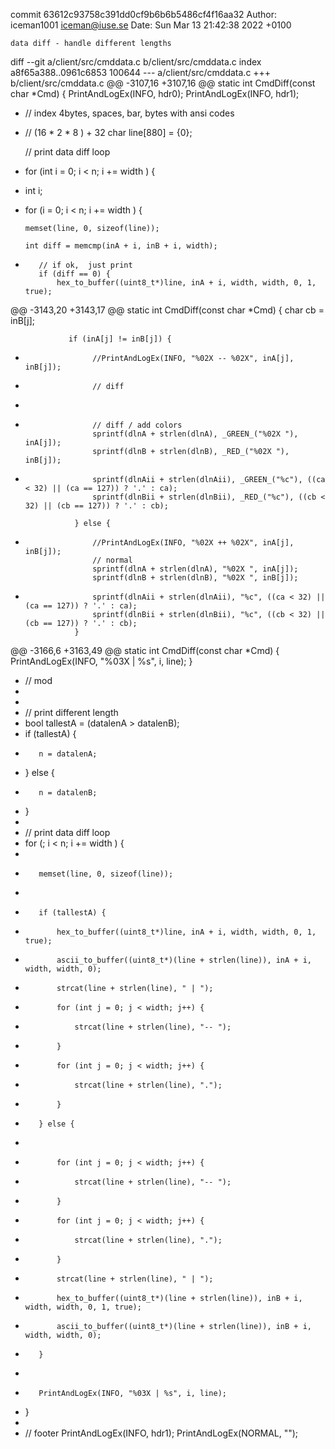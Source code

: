 commit 63612c93758c391dd0cf9b6b6b5486cf4f16aa32
Author: iceman1001 <iceman@iuse.se>
Date:   Sun Mar 13 21:42:38 2022 +0100

    data diff - handle different lengths

diff --git a/client/src/cmddata.c b/client/src/cmddata.c
index a8f65a388..0961c6853 100644
--- a/client/src/cmddata.c
+++ b/client/src/cmddata.c
@@ -3107,16 +3107,16 @@ static int CmdDiff(const char *Cmd) {
     PrintAndLogEx(INFO, hdr0);
     PrintAndLogEx(INFO, hdr1);
 
-    // index 4bytes, spaces, bar, bytes with ansi codes
-    // (16 * 2 * 8 ) + 32 
     char line[880] = {0};
 
     // print data diff loop
-    for (int i = 0; i < n;  i += width ) {
+    int i;
+    for (i = 0; i < n;  i += width ) {
 
         memset(line, 0, sizeof(line));
 
         int diff = memcmp(inA + i, inB + i, width);        
+
         // if ok,  just print
         if (diff == 0) {
             hex_to_buffer((uint8_t*)line, inA + i, width, width, 0, 1, true);
@@ -3143,20 +3143,17 @@ static int CmdDiff(const char *Cmd) {
                 char cb = inB[j];
 
                 if (inA[j] != inB[j]) {
-                    //PrintAndLogEx(INFO, "%02X -- %02X", inA[j], inB[j]);
-                    // diff
+
+                    // diff / add colors
                     sprintf(dlnA + strlen(dlnA), _GREEN_("%02X "), inA[j]);
                     sprintf(dlnB + strlen(dlnB), _RED_("%02X "), inB[j]);
-
                     sprintf(dlnAii + strlen(dlnAii), _GREEN_("%c"), ((ca < 32) || (ca == 127)) ? '.' : ca);
                     sprintf(dlnBii + strlen(dlnBii), _RED_("%c"), ((cb < 32) || (cb == 127)) ? '.' : cb);
 
                 } else {
-                    //PrintAndLogEx(INFO, "%02X ++ %02X", inA[j], inB[j]);
                     // normal
                     sprintf(dlnA + strlen(dlnA), "%02X ", inA[j]);
                     sprintf(dlnB + strlen(dlnB), "%02X ", inB[j]);
-
                     sprintf(dlnAii + strlen(dlnAii), "%c", ((ca < 32) || (ca == 127)) ? '.' : ca);
                     sprintf(dlnBii + strlen(dlnBii), "%c", ((cb < 32) || (cb == 127)) ? '.' : cb);
                 }
@@ -3166,6 +3163,49 @@ static int CmdDiff(const char *Cmd) {
         PrintAndLogEx(INFO, "%03X | %s", i, line);
     }
 
+    // mod
+
+
+    // print different length 
+    bool tallestA = (datalenA > datalenB); 
+    if (tallestA) {
+        n = datalenA;
+    } else {
+        n = datalenB;
+    }
+
+    // print data diff loop
+    for (; i < n;  i += width ) {
+
+        memset(line, 0, sizeof(line));
+
+        if (tallestA) {
+            hex_to_buffer((uint8_t*)line, inA + i, width, width, 0, 1, true);
+            ascii_to_buffer((uint8_t*)(line + strlen(line)), inA + i, width, width, 0);
+            strcat(line + strlen(line), " | ");
+            for (int j = 0; j < width; j++) {
+                strcat(line + strlen(line), "-- ");
+            }
+            for (int j = 0; j < width; j++) {
+                strcat(line + strlen(line), ".");
+            }
+        } else {
+
+            for (int j = 0; j < width; j++) {
+                strcat(line + strlen(line), "-- ");
+            }
+            for (int j = 0; j < width; j++) {
+                strcat(line + strlen(line), ".");
+            }
+            strcat(line + strlen(line), " | ");
+            hex_to_buffer((uint8_t*)(line + strlen(line)), inB + i, width, width, 0, 1, true);
+            ascii_to_buffer((uint8_t*)(line + strlen(line)), inB + i, width, width, 0);
+        }
+
+        PrintAndLogEx(INFO, "%03X | %s", i, line);
+    }
+
+    // footer
     PrintAndLogEx(INFO, hdr1);
     PrintAndLogEx(NORMAL, "");
 

